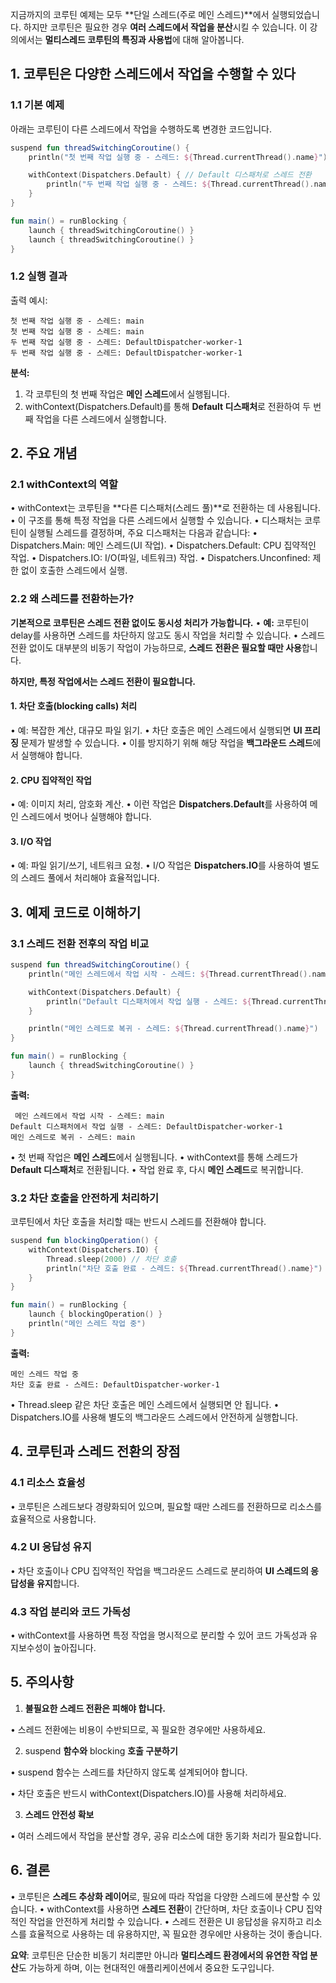 
지금까지의 코루틴 예제는 모두 **단일 스레드(주로 메인 스레드)**에서 실행되었습니다. 하지만 코루틴은 필요한 경우 **여러 스레드에서 작업을 분산**시킬 수 있습니다. 이 강의에서는 **멀티스레드 코루틴의 특징과 사용법**에 대해 알아봅니다.

  

## **1. 코루틴은 다양한 스레드에서 작업을 수행할 수 있다**

### **1.1 기본 예제**

아래는 코루틴이 다른 스레드에서 작업을 수행하도록 변경한 코드입니다.

```kotlin
suspend fun threadSwitchingCoroutine() {
    println("첫 번째 작업 실행 중 - 스레드: ${Thread.currentThread().name}")

    withContext(Dispatchers.Default) { // Default 디스패처로 스레드 전환
        println("두 번째 작업 실행 중 - 스레드: ${Thread.currentThread().name}")
    }
}

fun main() = runBlocking {
    launch { threadSwitchingCoroutine() }
    launch { threadSwitchingCoroutine() }
}
```

### **1.2 실행 결과**

  

출력 예시:

```
첫 번째 작업 실행 중 - 스레드: main
첫 번째 작업 실행 중 - 스레드: main
두 번째 작업 실행 중 - 스레드: DefaultDispatcher-worker-1
두 번째 작업 실행 중 - 스레드: DefaultDispatcher-worker-1
```

**분석:**

1. 각 코루틴의 첫 번째 작업은 **메인 스레드**에서 실행됩니다.
2. withContext(Dispatchers.Default)를 통해 **Default 디스패처**로 전환하여 두 번째 작업을 다른 스레드에서 실행합니다.

## **2. 주요 개념**

### **2.1 withContext의 역할**

• withContext는 코루틴을 **다른 디스패처(스레드 풀)**로 전환하는 데 사용됩니다.
• 이 구조를 통해 특정 작업을 다른 스레드에서 실행할 수 있습니다.
• 디스패처는 코루틴이 실행될 스레드를 결정하며, 주요 디스패처는 다음과 같습니다:
• Dispatchers.Main: 메인 스레드(UI 작업).
• Dispatchers.Default: CPU 집약적인 작업.
• Dispatchers.IO: I/O(파일, 네트워크) 작업.
• Dispatchers.Unconfined: 제한 없이 호출한 스레드에서 실행.

### **2.2 왜 스레드를 전환하는가?**

**기본적으로 코루틴은 스레드 전환 없이도 동시성 처리가 가능합니다.**
• **예:** 코루틴이 delay를 사용하면 스레드를 차단하지 않고도 동시 작업을 처리할 수 있습니다.
• 스레드 전환 없이도 대부분의 비동기 작업이 가능하므로, **스레드 전환은 필요할 때만 사용**합니다.

**하지만, 특정 작업에서는 스레드 전환이 필요합니다.**

#### 1. **차단 호출(blocking calls) 처리**

• 예: 복잡한 계산, 대규모 파일 읽기.
• 차단 호출은 메인 스레드에서 실행되면 **UI 프리징** 문제가 발생할 수 있습니다.
• 이를 방지하기 위해 해당 작업을 **백그라운드 스레드**에서 실행해야 합니다.

#### 2. **CPU 집약적인 작업**

• 예: 이미지 처리, 암호화 계산.
• 이런 작업은 **Dispatchers.Default**를 사용하여 메인 스레드에서 벗어나 실행해야 합니다.

#### 3. **I/O 작업**

• 예: 파일 읽기/쓰기, 네트워크 요청.
• I/O 작업은 **Dispatchers.IO**를 사용하여 별도의 스레드 풀에서 처리해야 효율적입니다.

## **3. 예제 코드로 이해하기**

### **3.1 스레드 전환 전후의 작업 비교**

```kotlin
suspend fun threadSwitchingCoroutine() {
    println("메인 스레드에서 작업 시작 - 스레드: ${Thread.currentThread().name}")

    withContext(Dispatchers.Default) {
        println("Default 디스패처에서 작업 실행 - 스레드: ${Thread.currentThread().name}")
    }

    println("메인 스레드로 복귀 - 스레드: ${Thread.currentThread().name}")
}

fun main() = runBlocking {
    launch { threadSwitchingCoroutine() }
}
```
  

**출력:**

```
 메인 스레드에서 작업 시작 - 스레드: main
Default 디스패처에서 작업 실행 - 스레드: DefaultDispatcher-worker-1
메인 스레드로 복귀 - 스레드: main
```

• 첫 번째 작업은 **메인 스레드**에서 실행됩니다.
• withContext를 통해 스레드가 **Default 디스패처**로 전환됩니다.
• 작업 완료 후, 다시 **메인 스레드**로 복귀합니다.

### **3.2 차단 호출을 안전하게 처리하기**

코루틴에서 차단 호출을 처리할 때는 반드시 스레드를 전환해야 합니다.

  
```kotlin
suspend fun blockingOperation() {
    withContext(Dispatchers.IO) {
        Thread.sleep(2000) // 차단 호출
        println("차단 호출 완료 - 스레드: ${Thread.currentThread().name}")
    }
}

fun main() = runBlocking {
    launch { blockingOperation() }
    println("메인 스레드 작업 중")
}
```


**출력:**

```
메인 스레드 작업 중
차단 호출 완료 - 스레드: DefaultDispatcher-worker-1
```

• Thread.sleep 같은 차단 호출은 메인 스레드에서 실행되면 안 됩니다.
• Dispatchers.IO를 사용해 별도의 백그라운드 스레드에서 안전하게 실행합니다.

## **4. 코루틴과 스레드 전환의 장점**

### **4.1 리소스 효율성**

• 코루틴은 스레드보다 경량화되어 있으며, 필요할 때만 스레드를 전환하므로 리소스를 효율적으로 사용합니다.

### **4.2 UI 응답성 유지**

• 차단 호출이나 CPU 집약적인 작업을 백그라운드 스레드로 분리하여 **UI 스레드의 응답성을 유지**합니다.

### **4.3 작업 분리와 코드 가독성**

• withContext를 사용하면 특정 작업을 명시적으로 분리할 수 있어 코드 가독성과 유지보수성이 높아집니다.


## **5. 주의사항**

1. **불필요한 스레드 전환은 피해야 합니다.**

• 스레드 전환에는 비용이 수반되므로, 꼭 필요한 경우에만 사용하세요.

2. suspend **함수와** blocking **호출 구분하기**

• suspend 함수는 스레드를 차단하지 않도록 설계되어야 합니다.

• 차단 호출은 반드시 withContext(Dispatchers.IO)를 사용해 처리하세요.

3. **스레드 안전성 확보**

• 여러 스레드에서 작업을 분산할 경우, 공유 리소스에 대한 동기화 처리가 필요합니다.

  

## **6. 결론**

• 코루틴은 **스레드 추상화 레이어**로, 필요에 따라 작업을 다양한 스레드에 분산할 수 있습니다.
• withContext를 사용하면 **스레드 전환**이 간단하며, 차단 호출이나 CPU 집약적인 작업을 안전하게 처리할 수 있습니다.
• 스레드 전환은 UI 응답성을 유지하고 리소스를 효율적으로 사용하는 데 유용하지만, 꼭 필요한 경우에만 사용하는 것이 좋습니다.

**요약**: 코루틴은 단순한 비동기 처리뿐만 아니라 **멀티스레드 환경에서의 유연한 작업 분산**도 가능하게 하며, 이는 현대적인 애플리케이션에서 중요한 도구입니다.